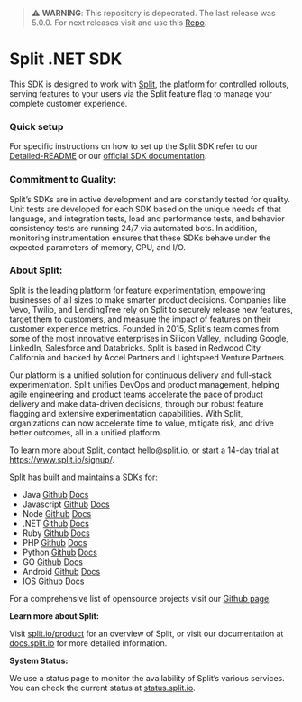 > :warning: **WARNING**: This repository is depecrated. The last release was 5.0.0. For next releases visit and use this [Repo](https://github.com/splitio/.net-core-client).

# Split .NET SDK

This SDK is designed to work with [Split](https://www.split.io), the platform for controlled rollouts, serving features to your users via the Split feature flag to manage your complete customer experience.

### Quick setup

For specific instructions on how to set up the Split SDK refer to our [Detailed-README](Detailed-README.md) or our [official SDK documentation](http://docs.split.io/docs/sdk-overview).

### Commitment to Quality:

Split’s SDKs are in active development and are constantly tested for quality. Unit tests are developed for each SDK based on the unique needs of that language, and integration tests, load and performance tests, and behavior consistency tests are running 24/7 via automated bots. In addition, monitoring instrumentation ensures that these SDKs behave under the expected parameters of memory, CPU, and I/O.

### About Split:

Split is the leading platform for feature experimentation, empowering businesses of all sizes to make smarter product decisions. Companies like Vevo, Twilio, and LendingTree rely on Split to securely release new features, target them to customers, and measure the impact of features on their customer experience metrics. Founded in 2015, Split's team comes from some of the most innovative enterprises in Silicon Valley, including Google, LinkedIn, Salesforce and Databricks. Split is based in Redwood City, California and backed by Accel Partners and Lightspeed Venture Partners.

Our platform is a unified solution for continuous delivery and full-stack experimentation. Split unifies DevOps and product management, helping agile engineering and product teams accelerate the pace of product delivery and make data-driven decisions, through our robust feature flagging and extensive experimentation capabilities. With Split, organizations can now accelerate time to value, mitigate risk, and drive better outcomes, all in a unified platform.

To learn more about Split, contact hello@split.io, or start a 14-day trial at https://www.split.io/signup/.

Split has built and maintains a SDKs for:

* Java [Github](https://github.com/splitio/java-client) [Docs](http://docs.split.io/docs/java-sdk-guide)
* Javascript [Github](https://github.com/splitio/javascript-client) [Docs](http://docs.split.io/docs/javascript-sdk-overview)
* Node [Github](https://github.com/splitio/javascript-client) [Docs](http://docs.split.io/docs/nodejs-sdk-overview)
* .NET [Github](https://github.com/splitio/.net-core-client) [Docs](http://docs.split.io/docs/net-sdk-overview)
* Ruby [Github](https://github.com/splitio/ruby-client) [Docs](http://docs.split.io/docs/ruby-sdk-overview)
* PHP [Github](https://github.com/splitio/php-client) [Docs](http://docs.split.io/docs/php-sdk-overview)
* Python [Github](https://github.com/splitio/python-client) [Docs](http://docs.split.io/docs/python-sdk-overview)
* GO [Github](https://github.com/splitio/go-client) [Docs](http://docs.split.io/docs/go-sdk-overview)
* Android [Github](https://github.com/splitio/android-client) [Docs](https://docs.split.io/docs/android-sdk-overview)
* IOS [Github](https://github.com/splitio/ios-client) [Docs](https://docs.split.io/docs/ios-sdk-overview)

For a comprehensive list of opensource projects visit our [Github page](https://github.com/splitio?utf8=%E2%9C%93&query=%20only%3Apublic%20).

**Learn more about Split:** 

Visit [split.io/product](https://www.split.io/product) for an overview of Split, or visit our documentation at [docs.split.io](http://docs.split.io) for more detailed information.

**System Status:**

We use a status page to monitor the availability of Split’s various services. You can check the current status at [status.split.io](http://status.split.io).
